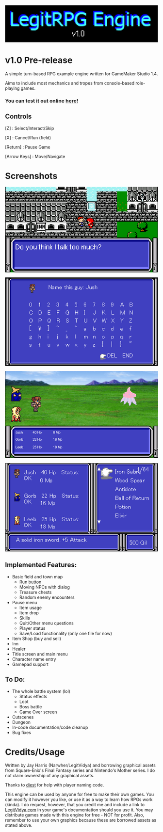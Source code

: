 
 ![logo](https://github.com/Narwher/LegitRPG-Engine/blob/master/rpg-banner.png?raw=true)
 # v1.0 Pre-release
A simple turn-based RPG example engine written for GameMaker Studio 1.4. 
  
Aims to include most mechanics and tropes from console-based role-playing games.  
  
### You can test it out online [here!](http://legitvidya.com/games/LRPGE-html5/index.html)
## Controls
[Z] : Select/Interact/Skip 
  
[X] : Cancel/Run (field)
  
[Return] : Pause Game
  
[Arrow Keys] : Move/Navigate  

# Screenshots
![town](https://github.com/Narwher/LegitRPG-Engine/blob/master/rpg-town.png?raw=true)
  
![name](https://github.com/Narwher/LegitRPG-Engine/blob/master/rpg-name.png?raw=true)
  
![battle](https://github.com/Narwher/LegitRPG-Engine/blob/master/rpg-battle.png?raw=true)
  
![item](https://github.com/Narwher/LegitRPG-Engine/blob/master/rpg-item.png?raw=true)

## Implemented Features:
* Basic field and town map
  * Run button
  * Moving NPCs with dialog
  * Treasure chests
  * Random enemy encounters
* Pause menu
  * Item usage
  * Item drop
  * Skills
  * Quit/Other menu questions
  * Player status
  * Save/Load functionality (only one file for now)
* Item Shop (buy and sell)
* Inn
* Healer
* Title screen and main menu
* Character name entry
* Gamepad support

## To Do:
* The whole battle system (lol)
  * Status effects
  * Loot
  * Boss battle
  * Game Over screen
* Cutscenes
* Dungeon
* In-code documentation/code cleanup
* Bug fixes

# Credits/Usage
Written by Jay Harris (Narwher/LegitVidya) and borrowing graphical assets from Square-Enix's Final Fantasy series and Nintendo's Mother series. I do not claim ownership of any graphical assets.  
  
Thanks to [diest](https://michaelvandiest.tumblr.com/) for help with player naming code.
  
This engine can be used by anyone for free to make their own games. You can modify it however you like, or use it as a way to learn how RPGs work (kinda). I do request, however, that you credit me and include a link to [LegitVidya.com](http://www.legitvidya.com) in your game's documentation should you use it. You may distribute games made with this engine for free - NOT for profit. Also, remember to use your own graphics because these are borrowed assets as stated above.



